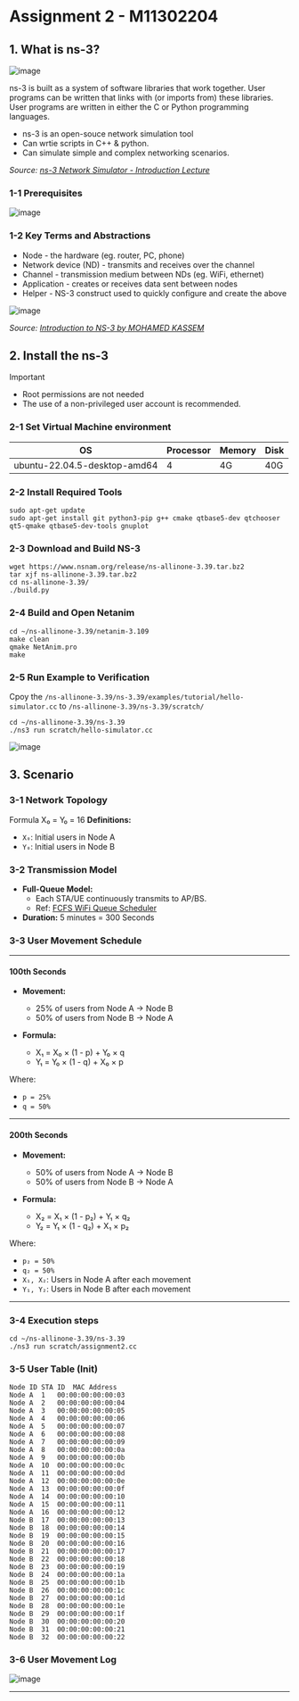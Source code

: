 # Assignment 2 - M11302204
## 1. What is ns-3?
![image](https://github.com/user-attachments/assets/a6daee7a-330d-40ce-b307-b88fba42a51c)

ns-3 is built as a system of software libraries that work together. User programs can be written that links with (or imports from) these libraries. User programs are written in either the C or Python programming languages.

* ns-3 is an open-souce network simulation tool
* Can wrtie scripts in C++ & python.
* Can simulate simple and complex networking scenarios.

*Source: [ns-3 Network Simulator - Introduction Lecture](https://www.youtube.com/watch?v=2W5mdzQrwXI&ab_channel=AdilAlsuhaim)*

### 1-1 Prerequisites

![image](https://github.com/user-attachments/assets/2f30ebd6-787a-447e-b4b1-6e06e303da3c)



### 1-2 Key Terms and Abstractions
* Node - the hardware (eg. router, PC, phone)
* Network device (ND) - transmits and receives over the channel
* Channel - transmission medium between NDs (eg. WiFi, ethernet)
* Application - creates or receives data sent between nodes
* Helper - NS-3 construct used to quickly configure and create the above

![image](https://github.com/user-attachments/assets/e1a9cfc0-cd68-4e56-ab43-01cae0efd761)


*Source: [Introduction to NS-3 by MOHAMED KASSEM](https://www.inf.ed.ac.uk/teaching/courses/cn/ns3_intro.pdf)*


## 2. Install the ns-3
> [!IMPORTANT]
> * Root permissions are not needed
> * The use of a non-privileged user account is recommended.


### 2-1 Set Virtual Machine environment

| OS                           | Processor | Memory | Disk |
| ---------------------------- | --------- | ------ | ---- |
| ubuntu-22.04.5-desktop-amd64 | 4         | 4G     | 40G  |

### 2-2 Install Required Tools

```shell
sudo apt-get update
sudo apt-get install git python3-pip g++ cmake qtbase5-dev qtchooser qt5-qmake qtbase5-dev-tools gnuplot
```

### 2-3 Download and Build NS-3
```shell
wget https://www.nsnam.org/release/ns-allinone-3.39.tar.bz2
tar xjf ns-allinone-3.39.tar.bz2
cd ns-allinone-3.39/
./build.py
```
### 2-4 Build and Open Netanim
```shell=
cd ~/ns-allinone-3.39/netanim-3.109
make clean
qmake NetAnim.pro
make
```
### 2-5 Run Example to Verification
Cpoy the `/ns-allinone-3.39/ns-3.39/examples/tutorial/hello-simulator.cc` to `/ns-allinone-3.39/ns-3.39/scratch/`
```shell=
cd ~/ns-allinone-3.39/ns-3.39
./ns3 run scratch/hello-simulator.cc
```
![image](https://github.com/user-attachments/assets/b790ac0f-9d1e-4afa-bc52-99370b05bf95)



## 3. Scenario

### 3-1 Network Topology
Formula
X₀ = Y₀ = 16
**Definitions:**
- `X₀`: Initial users in Node A
- `Y₀`: Initial users in Node B

### 3-2 Transmission Model
- **Full-Queue Model:**
  -  Each STA/UE continuously transmits to AP/BS.
  -  Ref: [FCFS WiFi Queue Scheduler](https://www.nsnam.org/doxygen/d9/db7/fcfs-wifi-queue-scheduler_8cc_source.html)
- **Duration:** 5 minutes = 300 Seconds

### 3-3 User Movement Schedule
---
#### 100th Seconds
- **Movement:**
  - 25% of users from Node A → Node B
  - 50% of users from Node B → Node A

- **Formula:**
  - X₁ = X₀ × (1 - p) + Y₀ × q
  - Y₁ = Y₀ × (1 - q) + X₀ × p

Where:
- `p = 25%`
- `q = 50%`
---
#### 200th Seconds
- **Movement:**
  - 50% of users from Node A → Node B
  - 50% of users from Node B → Node A

- **Formula:**
  - X₂ = X₁ × (1 - p₂) + Y₁ × q₂
  - Y₂ = Y₁ × (1 - q₂) + X₁ × p₂

Where:
- `p₂ = 50%`
- `q₂ = 50%`
- `X₁, X₂`: Users in Node A after each movement
- `Y₁, Y₂`: Users in Node B after each movement


---
### 3-4 Execution steps
```shell=
cd ~/ns-allinone-3.39/ns-3.39
./ns3 run scratch/assignment2.cc
```
### 3-5 User Table (Init)
```shell=
Node ID	STA ID	MAC Address
Node A	1	00:00:00:00:00:03
Node A	2	00:00:00:00:00:04
Node A	3	00:00:00:00:00:05
Node A	4	00:00:00:00:00:06
Node A	5	00:00:00:00:00:07
Node A	6	00:00:00:00:00:08
Node A	7	00:00:00:00:00:09
Node A	8	00:00:00:00:00:0a
Node A	9	00:00:00:00:00:0b
Node A	10	00:00:00:00:00:0c
Node A	11	00:00:00:00:00:0d
Node A	12	00:00:00:00:00:0e
Node A	13	00:00:00:00:00:0f
Node A	14	00:00:00:00:00:10
Node A	15	00:00:00:00:00:11
Node A	16	00:00:00:00:00:12
Node B	17	00:00:00:00:00:13
Node B	18	00:00:00:00:00:14
Node B	19	00:00:00:00:00:15
Node B	20	00:00:00:00:00:16
Node B	21	00:00:00:00:00:17
Node B	22	00:00:00:00:00:18
Node B	23	00:00:00:00:00:19
Node B	24	00:00:00:00:00:1a
Node B	25	00:00:00:00:00:1b
Node B	26	00:00:00:00:00:1c
Node B	27	00:00:00:00:00:1d
Node B	28	00:00:00:00:00:1e
Node B	29	00:00:00:00:00:1f
Node B	30	00:00:00:00:00:20
Node B	31	00:00:00:00:00:21
Node B	32	00:00:00:00:00:22
```
### 3-6 User Movement Log
![image](https://github.com/user-attachments/assets/60379575-3983-4098-afd0-68e78f59249f)



---

